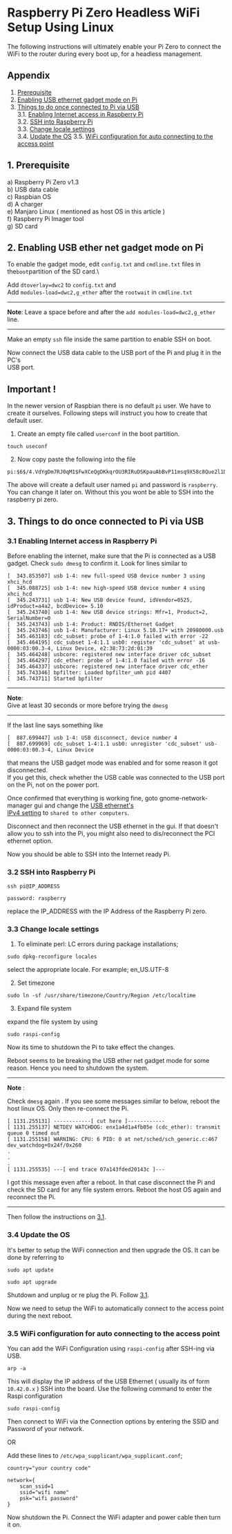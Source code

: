 # Raspberry Pi Zero  Headless WiFi Setup Using Linux

The following instructions will ultimately enable your Pi Zero to connect the WiFi to the router during every boot up,
for a headless management.

## Appendix

1. [Prerequisite](#1-prerequisite)
2. [Enabling USB ethernet gadget mode on Pi](#2-enabling-usb-ethernet-gadget-mode-on-pi)
3. [Things to do once connected to Pi via USB](#3-things-to-do-once-connected-to-pi-via-usb)  
    3.1. [Enabling Internet access in Raspberry Pi](#31-enabling-internet-access-in-raspberry-pi)  
    3.2. [SSH into Raspberry Pi](#32-ssh-into-raspberry-pi)  
    3.3. [Change locale settings](#33-change-locale-settings)  
    3.4. [Update the OS](#34-update-the-os)
   3.5. [ WiFi configuration for auto connecting to the access point](#35-wifi-configuration-for-auto-connecting-to-the-access-point)

## 1. Prerequisite

a) Raspberry Pi Zero v1.3  
b) USB data cable  
c) Raspbian OS  
d) A charger  
e) Manjaro Linux ( mentioned as host OS in this article )  
f) Raspberry Pi Imager tool  
g) SD card

## 2. Enabling USB ether net gadget mode on Pi

To enable the gadget mode, edit `config.txt` and `cmdline.txt` files in
the`boot`partition of the SD card.\

Add `dtoverlay=dwc2` to `config.txt` and\
Add `modules-load=dwc2,g_ether` after the `rootwait` in `cmdline.txt`

---

**Note**: Leave a space before and after the `add modules-load=dwc2,g_ether` line.

---

Make an empty `ssh` file inside the same partition to enable SSH on boot.

Now connect the USB data cable to the USB port of the Pi and plug it in the PC's  
USB port.

## Important !

In the newer version of Raspbian there is no default `pi` user. We have to create it ourselves.
Following steps will instruct you how to create that default user.

1. Create an empty file called `userconf` in the boot partition.

```shell
touch useconf
```

2. Now copy paste the following into the file

```
pi:$6$/4.VdYgDm7RJ0qM1$FwXCeQgDKkqrOU3RIRuDSKpauAbBvP11msq9X58c8Que2l1Dwq3vdJMgiZlQSbEXGaY5esVHGBNbCxKLVNqZW1
```

The above will create a default user named `pi` and password is `raspberry`.
You can change it later on.
Without this you wont be able to SSH into the raspberry pi zero.

## 3. Things to do once connected to Pi via USB

### 3.1 Enabling Internet access in Raspberry Pi

Before enabling the internet, make sure that the Pi is connected as a USB gadget.
Check `sudo dmesg` to confirm it. Look for lines similar to

```shell
[  343.853507] usb 1-4: new full-speed USB device number 3 using xhci_hcd
[  345.088725] usb 1-4: new high-speed USB device number 4 using xhci_hcd
[  345.243731] usb 1-4: New USB device found, idVendor=0525, idProduct=a4a2, bcdDevice= 5.10
[  345.243740] usb 1-4: New USB device strings: Mfr=1, Product=2, SerialNumber=0
[  345.243743] usb 1-4: Product: RNDIS/Ethernet Gadget
[  345.243746] usb 1-4: Manufacturer: Linux 5.10.17+ with 20980000.usb
[  345.463183] cdc_subset: probe of 1-4:1.0 failed with error -22
[  345.464195] cdc_subset 1-4:1.1 usb0: register 'cdc_subset' at usb-0000:03:00.3-4, Linux Device, e2:38:73:2d:01:39
[  345.464248] usbcore: registered new interface driver cdc_subset
[  345.464297] cdc_ether: probe of 1-4:1.0 failed with error -16
[  345.464337] usbcore: registered new interface driver cdc_ether
[  345.743346] bpfilter: Loaded bpfilter_umh pid 4407
[  345.743711] Started bpfilter
```

---

**Note**:  
Give at least 30 seconds or more before trying the `dmesg`

---

If the last line says something like

```shell
[  887.699447] usb 1-4: USB disconnect, device number 4
[  887.699969] cdc_subset 1-4:1.1 usb0: unregister 'cdc_subset' usb-0000:03:00.3-4, Linux Device
```

that means the USB gadget mode was enabled and for some reason it got disconnected.  
If you get this, check whether the USB cable was connected to the USB port on the Pi, not on the power port.

Once confirmed that everything is working fine, goto gnome-network-manager gui and change the [USB ethernet's](https://raw.githubusercontent.com/AswinGopal/Raspberry-Pi-Zero-v1.3-Headless-WiFI-setup-Using-Linux/main/images/network_settings.png)  
[IPv4 setting](https://raw.githubusercontent.com/AswinGopal/Raspberry-Pi-Zero-v1.3-Headless-WiFI-setup-Using-Linux/main/images/ipv4_setting.png) to `shared to other computers`.

Disconnect and then reconnect the USB ethernet in the gui. If that doesn't allow you to ssh into the Pi, you might also need to dis/reconnect the PCI ethernet option.

Now you should be able to SSH into the Internet ready Pi.

### 3.2 SSH into Raspberry Pi

```shell
ssh pi@IP_ADDRESS
```

```shell
password: raspberry
```

replace the IP_ADDRESS with the IP Address of the Raspberry Pi zero.

### 3.3 Change locale settings

1. To eliminate perl: LC errors during package installations;

```shell
sudo dpkg-reconfigure locales
```

select the appropriate locale.
For example; en_US.UTF-8

2. Set timezone

```shell
sudo ln -sf /usr/share/timezone/Country/Region /etc/localtime
```

3. Expand file system

expand the file system by using

```shell
sudo raspi-config
```

Now its time to shutdown the Pi to take effect the changes.

Reboot seems to be breaking the USB ether net gadget mode for some reason. Hence you need to shutdown the system.

---

**Note** :

Check `dmesg` again . If you see some messages similar to below, reboot the host linux OS. Only then re-connect the Pi.

```shell
[ 1131.255131] ------------[ cut here ]------------
[ 1131.255137] NETDEV WATCHDOG: enx1a4d1a4fb05e (cdc_ether): transmit queue 0 timed out
[ 1131.255158] WARNING: CPU: 6 PID: 0 at net/sched/sch_generic.c:467 dev_watchdog+0x24f/0x260
.
.
.
[ 1131.255535] ---[ end trace 07a143fded20143c ]---
```

I got this message even after a reboot. In that case disconnect the Pi and check the SD card for any file system errors. Reboot the host OS
again and reconnect the Pi.

---

Then follow the instructions on [3.1](#31-enabling-internet-access-in-raspberry-pi).

### 3.4 Update the OS

It's better to setup the WiFi connection and then upgrade the OS.
It can be done by referring to

```shell
sudo apt update
```

```shell
sudo apt upgrade
```

Shutdown and unplug or re plug the Pi. Follow [3.1](#31-enabling-internet-access-in-raspberry-pi).

Now we need to setup the WiFi to automatically connect to the access point during the next reboot.

### 3.5 WiFi configuration for auto connecting to the access point

You can add the WiFi Configuration using `raspi-config` after SSH-ing via USB.

```shell
arp -a
```

This will display the IP address of the USB Ethernet ( usually its of form `10.42.0.x` )
SSH into the board.
Use the following command to enter the Raspi configuration

```shell
sudo raspi-config
```

Then connect to WiFi via the Connection options by entering the SSID and Password of your network.

OR

Add these lines to `/etc/wpa_supplicant/wpa_supplicant.conf`;

```shell
country="your country code"

network={
    scan_ssid=1
    ssid="wifi name"
    psk="wifi password"
}
```

Now shutdown the Pi. Connect the WiFi adapter and power cable then turn it on.
